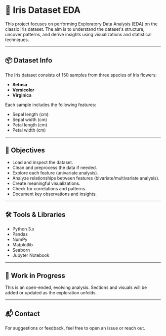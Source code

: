 # 🌸 Iris Dataset EDA

This project focuses on performing Exploratory Data Analysis (EDA) on the classic Iris dataset. The aim is to understand the dataset's structure, uncover patterns, and derive insights using visualizations and statistical techniques.

---

## 📦 Dataset Info

The Iris dataset consists of 150 samples from three species of Iris flowers:

- **Setosa**
- **Versicolor**
- **Virginica**

Each sample includes the following features:

- Sepal length (cm)
- Sepal width (cm)
- Petal length (cm)
- Petal width (cm)

---

## 🎯 Objectives

- Load and inspect the dataset.
- Clean and preprocess the data if needed.
- Explore each feature (univariate analysis).
- Analyze relationships between features (bivariate/multivariate analysis).
- Create meaningful visualizations.
- Check for correlations and patterns.
- Document key observations and insights.

---

## 🛠️ Tools & Libraries

- Python 3.x
- Pandas
- NumPy
- Matplotlib
- Seaborn
- Jupyter Notebook

---

## 🚧 Work in Progress

This is an open-ended, evolving analysis. Sections and visuals will be added or updated as the exploration unfolds.

---

## 📬 Contact

For suggestions or feedback, feel free to open an issue or reach out.

